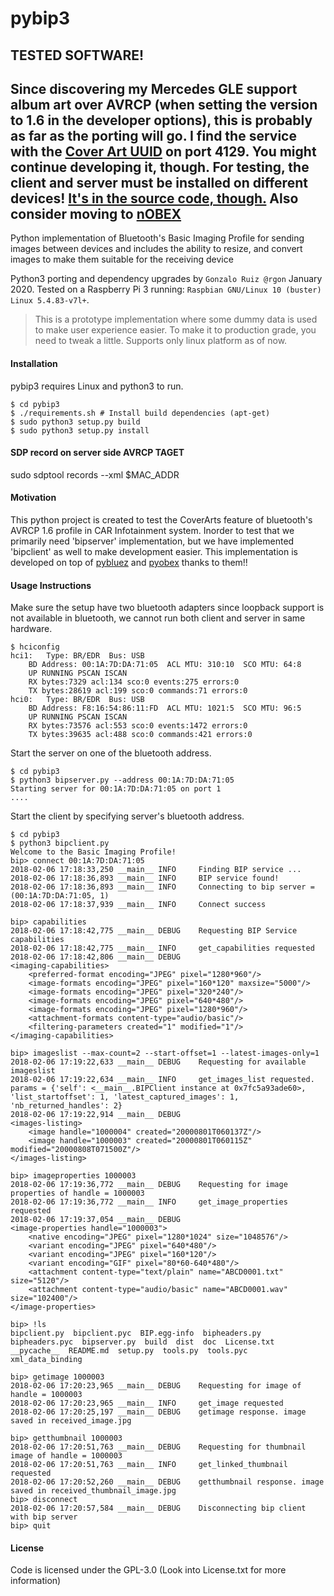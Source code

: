 # pybip3
## TESTED SOFTWARE!
Since discovering my Mercedes GLE support album art over AVRCP (when setting the version to 1.6 in the developer options), this is probably as far as the porting will go. 
I find the service with the [Cover Art UUID](./bipheaders.py) on port 4129. You might continue developing it, though.
For testing, the client and server must be installed on different devices!
[It's in the source code, though.](https://android.googlesource.com/platform/packages/apps/Bluetooth/+/master/src/com/android/bluetooth/avrcp/AvrcpCoverArtService.java)
Also consider moving to [nOBEX](https://github.com/nccgroup/nOBEX)
---
Python implementation of Bluetooth's Basic Imaging Profile for sending images between devices and includes the ability to resize, and convert images to make them suitable for the receiving device

Python3 porting and dependency upgrades by `Gonzalo Ruiz @rgon` January 2020. Tested on a Raspberry Pi 3 running: `Raspbian GNU/Linux 10 (buster) Linux 5.4.83-v7l+`.

>This is a prototype implementation where some dummy data is used to make user experience easier. To make it to production grade, you need to tweak a little. Supports only linux platform as of now.

#### Installation
pybip3 requires Linux and python3 to run.

```
$ cd pybip3
$ ./requirements.sh # Install build dependencies (apt-get)
$ sudo python3 setup.py build
$ sudo python3 setup.py install
```
#### SDP record on server side AVRCP TAGET
sudo sdptool records --xml  $MAC_ADDR
<record>
        <attribute id="0x0000">
                <uint32 value="0x00010005" />
        </attribute>
        <attribute id="0x0001">
                <sequence>
                        <uuid value="0x110c" />
                </sequence>
        </attribute>
        <attribute id="0x0004">
                <sequence>
                        <sequence>
                                <uuid value="0x0100" />
                                <uint16 value="0x0017" />
                        </sequence>
                        <sequence>
                                <uuid value="0x0017" />
                                <uint16 value="0x0104" />
                        </sequence>
                </sequence>
        </attribute>
        <attribute id="0x0005">
                <sequence>
                        <uuid value="0x1002" />
                </sequence>
        </attribute>
        <attribute id="0x0009">
                <sequence>
                        <sequence>
                                <uuid value="0x110e" />
                                <uint16 value="0x0106" />
                        </sequence>
                </sequence>
        </attribute>
        <attribute id="0x000d">
                <sequence>
                        <sequence>
                                <sequence>
                                        <uuid value="0x0100" />
                                        <uint16 value="0x001b" />
                                </sequence>
                                <sequence>
                                        <uuid value="0x0017" />
                                        <uint16 value="0x0104" />
                                </sequence>
                        </sequence>
                        <sequence>
                                <sequence>
                                        <uuid value="0x0100" />
                                        <uint16 value="0x1021" />
                                </sequence>
                                <sequence>
                                        <uuid value="0x0008" />
                                </sequence>
                        </sequence>
                </sequence>
        </attribute>
        <attribute id="0x0100">
                <text value="AVRCP TG" />
        </attribute>
        <attribute id="0x0311">
                <uint16 value="0x015f" />
        </attribute>
</record>


#### Motivation
This python project is created to test the CoverArts feature of bluetooth's AVRCP 1.6 profile in CAR Infotainment system.
Inorder to test that we primarily need 'bipserver' implementation, but we have implemented 'bipclient' as well to make development easier.
This implementation is developed on top of [pybluez](https://github.com/karulis/pybluez) and [pyobex](https://bitbucket.org/dboddie/pyobex) thanks to them!!

#### Usage Instructions
Make sure the setup have two bluetooth adapters since loopback support is not available in bluetooth, we cannot run both client and server in same hardware.
```
$ hciconfig
hci1:   Type: BR/EDR  Bus: USB
    BD Address: 00:1A:7D:DA:71:05  ACL MTU: 310:10  SCO MTU: 64:8
    UP RUNNING PSCAN ISCAN
    RX bytes:7329 acl:134 sco:0 events:275 errors:0
    TX bytes:28619 acl:199 sco:0 commands:71 errors:0
hci0:   Type: BR/EDR  Bus: USB
    BD Address: F8:16:54:86:11:FD  ACL MTU: 1021:5  SCO MTU: 96:5
    UP RUNNING PSCAN ISCAN
    RX bytes:73576 acl:553 sco:0 events:1472 errors:0
    TX bytes:39635 acl:488 sco:0 commands:421 errors:0
```

Start the server on one of the bluetooth address.
```
$ cd pybip3
$ python3 bipserver.py --address 00:1A:7D:DA:71:05
Starting server for 00:1A:7D:DA:71:05 on port 1
....
```

Start the client by specifying server's bluetooth address.
```
$ cd pybip3
$ python3 bipclient.py
Welcome to the Basic Imaging Profile!
bip> connect 00:1A:7D:DA:71:05
2018-02-06 17:18:33,250 __main__ INFO     Finding BIP service ...
2018-02-06 17:18:36,893 __main__ INFO     BIP service found!
2018-02-06 17:18:36,893 __main__ INFO     Connecting to bip server = (00:1A:7D:DA:71:05, 1)
2018-02-06 17:18:37,939 __main__ INFO     Connect success

bip> capabilities
2018-02-06 17:18:42,775 __main__ DEBUG    Requesting BIP Service capabilities
2018-02-06 17:18:42,775 __main__ INFO     get_capabilities requested
2018-02-06 17:18:42,806 __main__ DEBUG    
<imaging-capabilities>
    <preferred-format encoding="JPEG" pixel="1280*960"/>
    <image-formats encoding="JPEG" pixel="160*120" maxsize="5000"/>
    <image-formats encoding="JPEG" pixel="320*240"/>
    <image-formats encoding="JPEG" pixel="640*480"/>
    <image-formats encoding="JPEG" pixel="1280*960"/>
    <attachment-formats content-type="audio/basic"/>
    <filtering-parameters created="1" modified="1"/>
</imaging-capabilities>

bip> imageslist --max-count=2 --start-offset=1 --latest-images-only=1
2018-02-06 17:19:22,633 __main__ DEBUG    Requesting for available imageslist
2018-02-06 17:19:22,634 __main__ INFO     get_images_list requested. params = {'self': <__main__.BIPClient instance at 0x7fc5a93ade60>, 'list_startoffset': 1, 'latest_captured_images': 1, 'nb_returned_handles': 2}
2018-02-06 17:19:22,914 __main__ DEBUG    
<images-listing>
    <image handle="1000004" created="20000801T060137Z"/>
    <image handle="1000003" created="20000801T060115Z" modified="20000808T071500Z"/>
</images-listing>

bip> imageproperties 1000003
2018-02-06 17:19:36,772 __main__ DEBUG    Requesting for image properties of handle = 1000003
2018-02-06 17:19:36,772 __main__ INFO     get_image_properties requested
2018-02-06 17:19:37,054 __main__ DEBUG    
<image-properties handle="1000003">
    <native encoding="JPEG" pixel="1280*1024" size="1048576"/>
    <variant encoding="JPEG" pixel="640*480"/>
    <variant encoding="JPEG" pixel="160*120"/>
    <variant encoding="GIF" pixel="80*60-640*480"/>
    <attachment content-type="text/plain" name="ABCD0001.txt" size="5120"/>
    <attachment content-type="audio/basic" name="ABCD0001.wav" size="102400"/>
</image-properties>

bip> !ls
bipclient.py  bipclient.pyc  BIP.egg-info  bipheaders.py  bipheaders.pyc  bipserver.py  build  dist  doc  License.txt  __pycache__  README.md  setup.py  tools.py  tools.pyc  xml_data_binding

bip> getimage 1000003
2018-02-06 17:20:23,965 __main__ DEBUG    Requesting for image of handle = 1000003
2018-02-06 17:20:23,965 __main__ INFO     get_image requested
2018-02-06 17:20:25,197 __main__ DEBUG    getimage response. image saved in received_image.jpg

bip> getthumbnail 1000003
2018-02-06 17:20:51,763 __main__ DEBUG    Requesting for thumbnail image of handle = 1000003
2018-02-06 17:20:51,763 __main__ INFO     get_linked_thumbnail requested
2018-02-06 17:20:52,260 __main__ DEBUG    getthumbnail response. image saved in received_thumbnail_image.jpg
bip> disconnect
2018-02-06 17:20:57,584 __main__ DEBUG    Disconnecting bip client with bip server
bip> quit
```

#### License
Code is licensed under the GPL-3.0 (Look into License.txt for more information)
